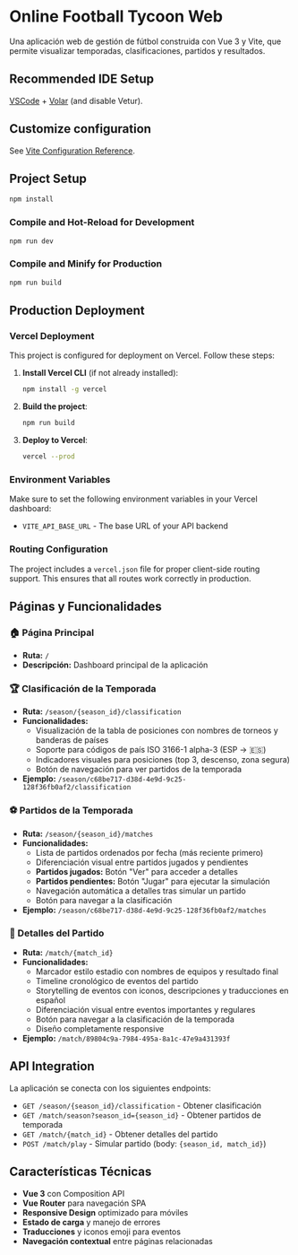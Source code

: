 # Online Football Tycoon Web

Una aplicación web de gestión de fútbol construida con Vue 3 y Vite, que permite visualizar temporadas, clasificaciones, partidos y resultados.

## Recommended IDE Setup

[VSCode](https://code.visualstudio.com/) + [Volar](https://marketplace.visualstudio.com/items?itemName=Vue.volar) (and disable Vetur).

## Customize configuration

See [Vite Configuration Reference](https://vite.dev/config/).

## Project Setup

```sh
npm install
```

### Compile and Hot-Reload for Development

```sh
npm run dev
```

### Compile and Minify for Production

```sh
npm run build
```

## Production Deployment

### Vercel Deployment

This project is configured for deployment on Vercel. Follow these steps:

1. **Install Vercel CLI** (if not already installed):
   ```sh
   npm install -g vercel
   ```

2. **Build the project**:
   ```sh
   npm run build
   ```

3. **Deploy to Vercel**:
   ```sh
   vercel --prod
   ```

### Environment Variables

Make sure to set the following environment variables in your Vercel dashboard:

- `VITE_API_BASE_URL` - The base URL of your API backend

### Routing Configuration

The project includes a `vercel.json` file for proper client-side routing support. This ensures that all routes work correctly in production.

## Páginas y Funcionalidades

### 🏠 Página Principal
- **Ruta:** `/`
- **Descripción:** Dashboard principal de la aplicación

### 🏆 Clasificación de la Temporada
- **Ruta:** `/season/{season_id}/classification`
- **Funcionalidades:**
  - Visualización de la tabla de posiciones con nombres de torneos y banderas de países
  - Soporte para códigos de país ISO 3166-1 alpha-3 (ESP → 🇪🇸)
  - Indicadores visuales para posiciones (top 3, descenso, zona segura)
  - Botón de navegación para ver partidos de la temporada
- **Ejemplo:** `/season/c68be717-d38d-4e9d-9c25-128f36fb0af2/classification`

### ⚽ Partidos de la Temporada
- **Ruta:** `/season/{season_id}/matches`
- **Funcionalidades:**
  - Lista de partidos ordenados por fecha (más reciente primero)
  - Diferenciación visual entre partidos jugados y pendientes
  - **Partidos jugados:** Botón "Ver" para acceder a detalles
  - **Partidos pendientes:** Botón "Jugar" para ejecutar la simulación
  - Navegación automática a detalles tras simular un partido
  - Botón para navegar a la clasificación
- **Ejemplo:** `/season/c68be717-d38d-4e9d-9c25-128f36fb0af2/matches`

### 🎯 Detalles del Partido
- **Ruta:** `/match/{match_id}`
- **Funcionalidades:**
  - Marcador estilo estadio con nombres de equipos y resultado final
  - Timeline cronológico de eventos del partido
  - Storytelling de eventos con iconos, descripciones y traducciones en español
  - Diferenciación visual entre eventos importantes y regulares
  - Botón para navegar a la clasificación de la temporada
  - Diseño completamente responsive
- **Ejemplo:** `/match/89804c9a-7984-495a-8a1c-47e9a431393f`

## API Integration

La aplicación se conecta con los siguientes endpoints:

- `GET /season/{season_id}/classification` - Obtener clasificación
- `GET /match/season?season_id={season_id}` - Obtener partidos de temporada
- `GET /match/{match_id}` - Obtener detalles del partido
- `POST /match/play` - Simular partido (body: `{season_id, match_id}`)

## Características Técnicas

- **Vue 3** con Composition API
- **Vue Router** para navegación SPA
- **Responsive Design** optimizado para móviles
- **Estado de carga** y manejo de errores
- **Traducciones** y iconos emoji para eventos
- **Navegación contextual** entre páginas relacionadas
